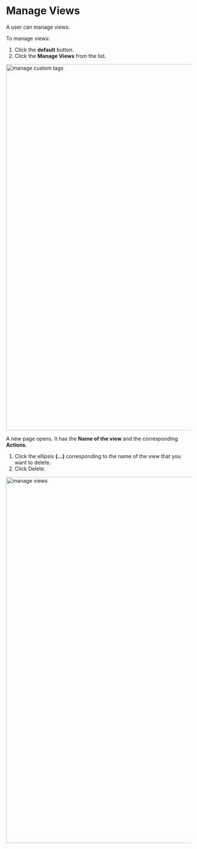 # Manage Views

A user can manage views. 

To manage views:

1. Click the **default** button. 
1. Click the **Manage Views** from the list. 

<img src="../images/manage_custom_tags.png" alt="manage custom tags" width="1000" height="1000"/>

A new page opens. It has the **Name of the view** and the corresponding **Actions**. 

1. Click the ellipsis **(...)** corresponding to the name of the view that you want to delete. 
1. Click Delete.


<img src="../images/manage_views.png" alt="manage views" width="1000" height="1000"/>
